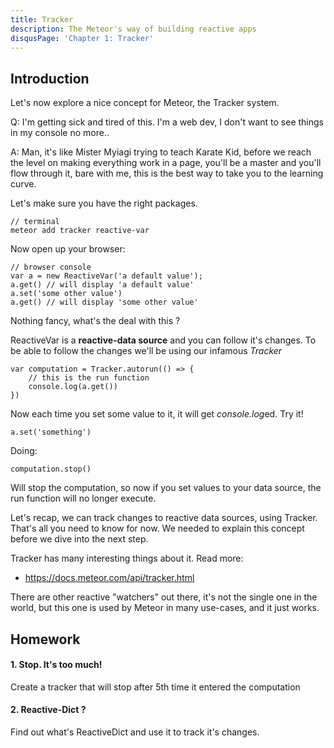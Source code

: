```yaml
---
title: Tracker
description: The Meteor's way of building reactive apps
disqusPage: 'Chapter 1: Tracker'
---
```


## Introduction

Let's now explore a nice concept for Meteor, the Tracker system.

Q: I'm getting sick and tired of this. I'm a web dev, I don't want to see things in my console no more..

A: Man, it's like Mister Myiagi trying to teach Karate Kid, before we reach the level on making everything work in a page, you'll be a master and you'll flow through it,
bare with me, this is the best way to take you to the learning curve.

Let's make sure you have the right packages.
```
// terminal
meteor add tracker reactive-var
```

Now open up your browser:

```
// browser console
var a = new ReactiveVar('a default value');
a.get() // will display 'a default value'
a.set('some other value')
a.get() // will display 'some other value'
```

Nothing fancy, what's the deal with this ?

ReactiveVar is a **reactive-data source** and you can follow it's changes. To be able to follow the changes we'll be using our infamous *Tracker*

```
var computation = Tracker.autorun(() => {
    // this is the run function
    console.log(a.get())
})
```

Now each time you set some value to it, it will get *console.log*ed. Try it!

```
a.set('something')
```

Doing:
```
computation.stop()
```

Will stop the computation, so now if you set values to your data source, the run function will no longer execute.

Let's recap, we can track changes to reactive data sources, using Tracker. That's all you need to know for now. We needed
to explain this concept before we dive into the next step.

Tracker has many interesting things about it. Read more:
- https://docs.meteor.com/api/tracker.html

There are other reactive "watchers" out there, it's not the single one in the world, but this one is used by Meteor in many use-cases, and it just works.


## Homework

#### 1. Stop. It's too much!
Create a tracker that will stop after 5th time it entered the computation

#### 2. Reactive-Dict ?
Find out what's ReactiveDict and use it to track it's changes.